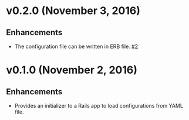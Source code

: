 # v0.2.0 (November 3, 2016)

## Enhancements

* The configuration file can be written in ERB file. [#2](https://github.com/satoryu/rakuten_web_service-rails/pull/2)


# v0.1.0 (November 2, 2016)

## Enhancements

* Provides an initializer to a Rails app to load configurations from YAML file.
